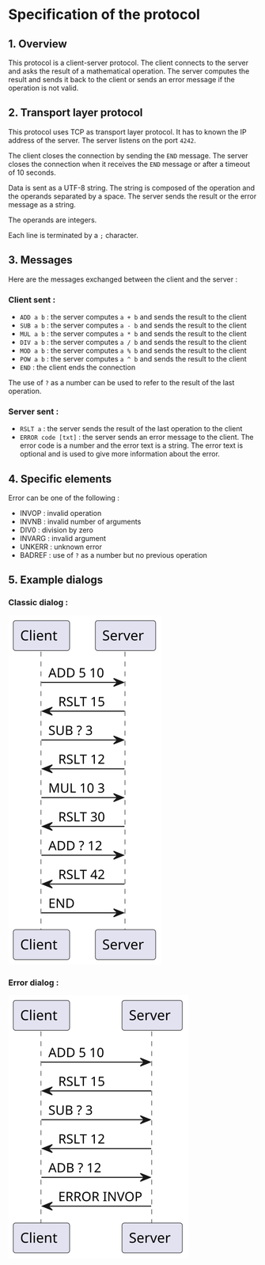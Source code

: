 # Specification of the protocol

## 1. Overview
This protocol is a client-server protocol. The client connects to the server and asks the result of a mathematical operation. The server computes the result and sends it back to the client or sends an error message if the operation is not valid.

## 2. Transport layer protocol
This protocol uses TCP as transport layer protocol. It has to known the IP address of the server. The server listens on the port `4242`. 

The client closes the connection by sending the `END` message. The server closes the connection when it receives the `END` message or after a timeout of 10 seconds.

Data is sent as a UTF-8 string. The string is composed of the operation and the operands separated by a space. The server sends the result or the error message as a string.

The operands are integers.

Each line is terminated by a `;` character.

## 3. Messages
Here are the messages exchanged between the client and the server :

### Client sent :
- `ADD a b` : the server computes `a + b` and sends the result to the client
- `SUB a b` : the server computes `a - b` and sends the result to the client
- `MUL a b` : the server computes `a * b` and sends the result to the client
- `DIV a b` : the server computes `a / b` and sends the result to the client
- `MOD a b` : the server computes `a % b` and sends the result to the client
- `POW a b` : the server computes `a ^ b` and sends the result to the client
- `END` : the client ends the connection

The use of `?` as a number can be used to refer to the result of the last operation.

### Server sent :
- `RSLT a` : the server sends the result of the last operation to the client
- `ERROR code [txt]` : the server sends an error message to the client. The error code is a number and the error text is a string. The error text is optional and is used to give more information about the error.

## 4. Specific elements
Error can be one of the following :
- INVOP : invalid operation
- INVNB : invalid number of arguments
- DIV0 : division by zero
- INVARG : invalid argument
- UNKERR : unknown error
- BADREF : use of `?` as a number but no previous operation

## 5. Example dialogs
### Classic dialog :
![](./classic_dialog.svg)

### Error dialog :
![](./error_dialog.svg)